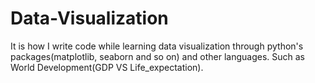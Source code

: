 # Data-Visualization
It is how I write code while learning data visualization through python's packages(matplotlib, seaborn and so on) and other languages.
Such as World Development(GDP VS Life_expectation).
